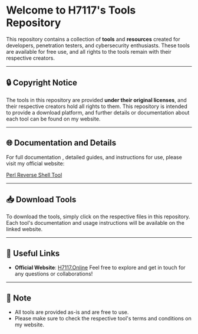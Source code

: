 # Welcome to H7117's Tools Repository

This repository contains a collection of **tools** and **resources** created for developers, penetration testers, and cybersecurity enthusiasts. These tools are available for free use, and all rights to the tools remain with their respective creators.

---

## 🔒 Copyright Notice

The tools in this repository are provided **under their original licenses**, and their respective creators hold all rights to them. This repository is intended to provide a download platform, and further details or documentation about each tool can be found on my website.

---

## 🌐 Documentation and Details

For full documentation , detailed guides, and instructions for use, please visit my official website:

[Perl Reverse Shell Tool](http://www.h7117.online/2025/01/perl-reverse-shell-tool.html)

---

## 📥 Download Tools

To download the tools, simply click on the respective files in this repository. Each tool's documentation and usage instructions will be available on the linked website.

---

## 🔗 Useful Links

- **Official Website**: [H7117.Online](https://www.h7117.online)
Feel free to explore and get in touch for any questions or collaborations!

---

## 📢 Note

- All tools are provided as-is and are free to use.
- Please make sure to check the respective tool's terms and conditions on my website.
